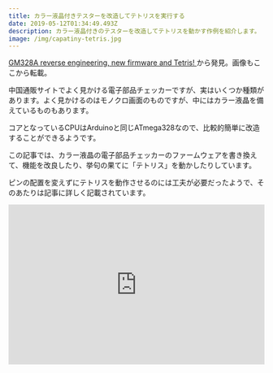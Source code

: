 ```yaml
---
title: カラー液晶付きテスターを改造してテトリスを実行する
date: 2019-05-12T01:34:49.493Z
description: カラー液晶付きのテスターを改造してテトリスを動かす作例を紹介します。
image: /img/capatiny-tetris.jpg
---
```

[GM328A reverse engineering, new firmware and Tetris!](https://dragaosemchama.com/en/2019/04/gm328a-reverse-engineering-new-firmware-and-tetris/)から発見。画像もここから転載。

中国通販サイトでよく見かける電子部品チェッカーですが、実はいくつか種類があります。よく見かけるのはモノクロ画面のものですが、中にはカラー液晶を備えているものもあります。

コアとなっているCPUはArduinoと同じATmega328なので、比較的簡単に改造することができるようです。

この記事では、カラー液晶の電子部品チェッカーのファームウェアを書き換えて、機能を改良したり、挙句の果てに「テトリス」を動かしたりしています。

ピンの配置を変えずにテトリスを動作させるのには工夫が必要だったようで、そのあたりは記事に詳しく記載されています。

<iframe width="100%" height="315" src="https://www.youtube.com/embed/-8niuGSMips" frameborder="0" allow="accelerometer; autoplay; encrypted-media; gyroscope; picture-in-picture" allowfullscreen></iframe>

